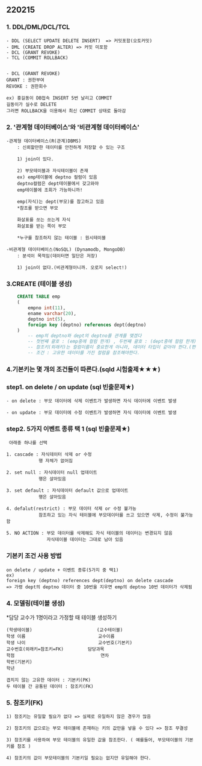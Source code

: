 ## 220215

### 1. DDL/DML/DCL/TCL
    - DDL (SELECT UPDATE DELETE INSERT)  => 커밋포함(오토커밋)
    - DML (CREATE DROP ALTER) => 커밋 미포함
    - DCL (GRANT REVOKE)
    - TCL (COMMIT ROLLBACK) 
     

    - DCL (GRANT REVOKE)
    GRANT : 권한부여
    REVOKE : 권한회수

    ex) 홍길동이 DB접속 INSERT 5번 날리고 COMMIT
    길동이가 실수로 DELETE
    그러면 ROLLBACK을 이용해서 최신 COMMIT 상태로 돌아감

    

### 2. '관계형 데이터베이스'와 '비관계형 데이터베이스'
    -관계형 데이터베이스(R(관계)DBMS)
        : 신뢰할만한 데이터를 안전하게 저장할 수 있는 구조
        
        1) join이 있다.

        2) 부모테이블과 자식테이블이 존재
        ex) emp테이블에 deptno 컬럼이 있음
        deptno컬럼은 dept테이블에서 갖고와야 
        emp테이블에 조회가 가능하니까!

        emp(자식)는 dept(부모)를 참고하고 있음
        *참조를 받으면 부모

        화살표를 쏘는 쏘는게 자식
        화살표를 받는 쪽이 부모

        *누구를 참조하지 않는 테이블 : 원시테이블

    -비관계형 데이터베이스(NoSQL) (Dynamodb, MongoDB)
        : 분석이 목적임(데이터면 일단은 저장)

        1) join이 없다.(비관계형이니까. 오로지 select!) 

### 3.CREATE (테이블 생성)
```sql    
    CREATE TABLE emp
    (
        empno int(11),
        ename varchar(20),
        deptno int(5),
        foreign key (deptno) references dept(deptno)
    )
        -- emp의 deptno와 dept의 deptno를 관계를 맺겠다
        -- 첫번째 괄호 : (emp중에 컬럼 한개) , 두번째 괄호 : (dept중에 컬럼 한개)
        -- 참조키(외래키)는 컬럼이름이 중요한게 아니라, 데이터 타입이 같아야 한다.(편의상 두 테이블의 컬럼명을 같게 해준것임)
        -- 조건 : 고유한 데이터를 가진 컬럼을 참조해야한다.
```  

### 4.기본키는 몇 개의 조건들이 따른다.(sqld 시험출제★★★) 
### step1. on delete / on update (sql 빈출문제★)
    - on delete : 부모 데이터에 삭제 이벤트가 발생하면 자식 데이터에 이벤트 발생 

    - on update : 부모 데이터에 수정 이벤트가 발생하면 자식 데이터에 이벤트 발생


### step2. 5가지 이벤트 종류 택 1 (sql 빈출문제★)

     아래중 하나를 선택
     
    1. cascade : 자식데이터 삭제 or 수정 
                행 자체가 없어짐
                
    2. set null : 자식데이터 null 업데이트
                행은 살아있음

    3. set default : 자식데이터 default 값으로 업데이트
                행은 살아있음

    4. defalut(restrict) : 부모 데이터 삭제 or 수정 불가능
                참조하고 있는 자식 테이블에 부모데이터를 쓰고 있으면 삭제, 수정이 불가능함

    5. NO ACTION : 부모 데이터를 삭제해도 자식 테이블의 데이터는 변경되지 않음
                   자식테이블 데이터는 그대로 남아 있음 


### 기본키 조건 사용 방법
    on delete / update + 이벤트 종류(5가지 중 택1)
    ex)
    foreign key (deptno) references dept(deptno) on delete cascade               
    => 가령 dept의 deptno 데이터 중 10번을 지우면 emp의 deptno 10번 데이터가 삭제됨


### 4. 모델링(테이블 생성)
*담당 교수가 1명이라고 가정할 때 테이블 생성하기 

    (학생테이블)                        (교수테이블)
    학생 이름                           교수이름
    학생 나이                           교수번호(기본키)
    교수번호(외래키=참조키=FK)         담당과목
    학점                                연차
    학번(기본키)
    학년

    겹치지 않는 고유한 데이터 : 기본키(PK)
    두 테이블 간 공통된 데이터 : 참조키(FK)


### 5. 참조키(FK)
    1) 참조키는 유일할 필요가 없다 => 실제로 유일하지 않은 경우가 많음

    2) 참조키의 값으로는 부모 테이블에 존재하는 키의 값만을 넣을 수 있다 => 참조 무결성

    3) 참조키를 사용하여 부모 테이블의 유일한 값을 참조한다. ( 예를들어, 부모테이블의 기본키를 참조 )

    4) 참조키의 값이 부모테이블의 기본키일 필요는 없지만 유일해야 한다.


    